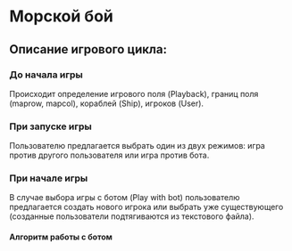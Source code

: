 # Морской бой

## Описание игрового цикла:

### До начала игры

Происходит определение игрового поля (Playback), границ поля (maprow, mapcol), кораблей (Ship), игроков (User).

### При запуске игры

Пользователю предлагается выбрать один из двух режимов: игра против другого пользователя или игра против бота.

### При начале игры

[//]: # (TODO: В случае выбора игры с другим пользователем)

В случае выбора игры с ботом (Play with bot) пользователю предлагается создать нового игрока или выбрать уже существующего (cозданные пользователи подтягиваются из текстового файла).

#### Алгоритм работы с ботом

